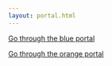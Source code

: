 ```yaml
---
layout: portal.html
---
```


[Go through the blue portal](/orange)

[Go through the orange portal](/blue)